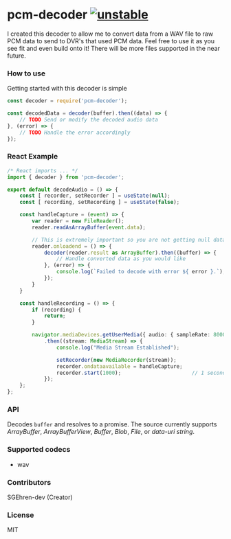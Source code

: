 # pcm-decoder [![unstable](https://img.shields.io/badge/stability-unstable-green.svg)](http://github.com/badges/stability-badges)
I created this decoder to allow me to convert data from a WAV file to raw PCM data to send to DVR's that used PCM data. 
Feel free to use it as you see fit and even build onto it! There will be more files supported in the near future.

### How to use
Getting started with this decoder is simple

```javascript
const decoder = require('pcm-decoder');

const decodedData = decoder(buffer).then((data) => {
    // TODO Send or modify the decoded audio data
}, (error) => {
    // TODO Handle the error accordingly
});
```

### React Example
```typescript
/* React imports ... */
import { decoder } from 'pcm-decoder';

export default decodeAudio = () => {
    const [ recorder, setRecorder ] = useState(null);
    const [ recording, setRecording ] = useState(false);

    const handleCapture = (event) => {
        var reader = new FileReader();
        reader.readAsArrayBuffer(event.data);

        // This is extremely important so you are not getting null data
        reader.onloadend = () => {
            decoder(reader.result as ArrayBuffer).then((buffer) => {
                // Handle converted data as you would like
            }, (error) => {
                console.log(`Failed to decode with error ${ error }.`);
            });
        }
    }

    const handleRecording = () => {
        if (recording) {
            return;
        }

        navigator.mediaDevices.getUserMedia({ audio: { sampleRate: 8000 } })
            .then((stream: MediaStream) => {
                console.log("Media Stream Established");

                setRecorder(new MediaRecorder(stream));
                recorder.ondataavailable = handleCapture;
                recorder.start(1000);                       // 1 second intervals
            });
    };
};

```

### API
Decodes `buffer` and resolves to a promise. The source currently supports *ArrayBuffer*, *ArrayBufferView*, *Buffer*, *Blob*, *File*, or *data-uri string*.

### Supported codecs
 - wav

### Contributors
SGEhren-dev (Creator)

### License
MIT